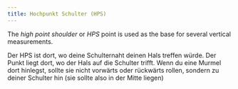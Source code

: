 ```yaml
---
title: Hochpunkt Schulter (HPS)
---
```


The _high point shoulder_ or _HPS_ point is used as the base for several vertical measurements.

Der HPS ist dort, wo deine Schulternaht deinen Hals treffen würde. Der Punkt liegt dort, wo der Hals auf die Schulter trifft. Wenn du eine Murmel dort hinlegst, sollte sie nicht vorwärts oder rückwärts rollen, sondern zu deiner Schulter hin (sie sollte also in der Mitte liegen)
